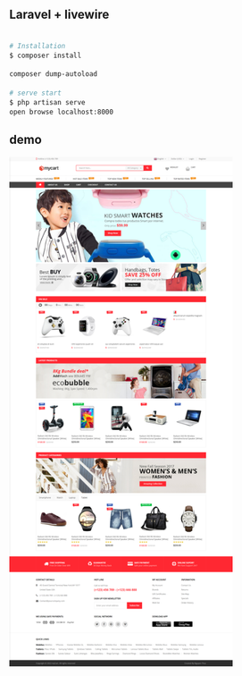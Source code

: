 
## Laravel + livewire
```bash

# Installation
$ composer install

composer dump-autoload

# serve start 
$ php artisan serve 
open browse localhost:8000

```


## demo 
<img src="./screen.png" width="400">






